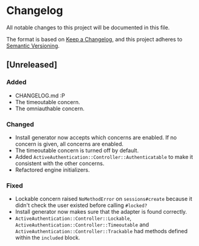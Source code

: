 # Changelog

All notable changes to this project will be documented in this file.

The format is based on [Keep a Changelog](https://keepachangelog.com/en/1.1.0/),
and this project adheres to [Semantic Versioning](https://semver.org/spec/v2.0.0.html).

## [Unreleased]

### Added

- CHANGELOG.md :P
- The timeoutable concern.
- The omniauthable concern.

### Changed

- Install generator now accepts which concerns are enabled. If no concern is given, all concerns are enabled.
- The timeoutable concern is turned off by default.
- Added `ActiveAuthentication::Controller::Authenticatable` to make it consistent with the other concerns.
- Refactored engine initializers.

### Fixed

- Lockable concern raised `NoMethodError` on `sessions#create` because it didn't check the user existed before calling `#locked?`
- Install generator now makes sure that the adapter is found correctly.
- `ActiveAuthentication::Controller::Lockable`, `ActiveAuthentication::Controller::Timeoutable` and `ActiveAuthentication::Controller::Trackable` had methods defined within the `included` block.
